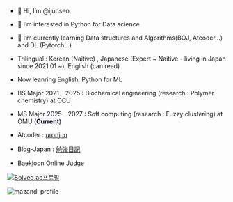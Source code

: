 - 👋 Hi, I’m @ijunseo
- 👀 I’m interested in Python for Data science
- 🌱 I’m currently learning Data structures and Algorithms(BOJ, Atcoder...) and DL (Pytorch...)
- Trilingual : Korean (Naitive) , Japanese (Expert ~ Naitive - living in Japan since 2021.01 ~), English (can read)
- Now leanring English, Python for ML
- BS Major 2021 - 2025 : Biochemical engineering (research : Polymer chemistry) at OCU
- MS Major 2025 - 2027 : Soft computing (research : Fuzzy clustering) at OMU <mark style='background-color: #f5f0ff'>  (**Current**)</mark>

- Atcoder : [uronjun](https://atcoder.jp/users/uronjun)

- Blog-Japan : [勉強日記](https://junseo1234551.hatenablog.com/)

- Baekjoon Online Judge 

 

[![Solved.ac프로필](http://mazassumnida.wtf/api/v2/generate_badge?boj=wer3350)](https://solved.ac/wer3350)

![mazandi profile](http://mazandi.herokuapp.com/api?handle=wer3350&theme=cold)
<!---
ijunseo/ijunseo is a ✨ special ✨ repository because its `README.md` (this file) appears on your GitHub profile.
You can click the Preview link to take a look at your changes.
--->
